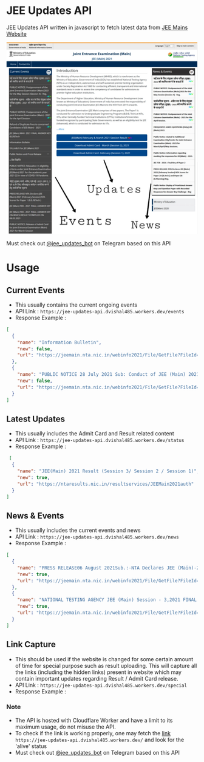 # JEE Updates API
JEE Updates API written in javascript to fetch latest data from [JEE Mains Website](https://jeemain.nta.nic.in/webinfo2021)

![Guide for API Links](assets/guide.jpg)

Must check out [@jee_updates_bot](https://t.me/jee_updates_bot) on Telegram based on this API

# Usage

## Current Events
  - This usually contains the current ongoing events
  - API Link :
`https://jee-updates-api.dvishal485.workers.dev/events`
  - Response Example :

```json
[
  {
    "name": "Information Bulletin",
    "new": false,
    "url": "https://jeemain.nta.nic.in/webinfo2021/File/GetFile?FileId=1&amp;LangId=P"
  },
  {
    "name": "PUBLIC NOTICE 28 July 2021 Sub: Conduct of JEE (Main) 2021 (Session-3) for concerned Candidates in The Flood Affected Districts of Kolhapur, Palghar, Ratnagiri, Raigadh, Sindhudurg, Sangli, and Satara in Maharashtra State - Reg.",
    "new": false,
    "url": "https://jeemain.nta.nic.in/webinfo2021/File/GetFile?FileId=52&amp;LangId=P"
  }
]
```

## Latest Updates
  - This usually includes the Admit Card and Result related content
  - API Link :
`https://jee-updates-api.dvishal485.workers.dev/status`
  - Response Example :
```json
 [
  {
    "name": "JEE(Main) 2021 Result (Session 3/ Session 2 / Session 1)",
    "new": true,
    "url": "https://ntaresults.nic.in/resultservices/JEEMain2021auth"
  }
]
```

## News & Events
  - This usually includes the current events and news
  - API Link :
`https://jee-updates-api.dvishal485.workers.dev/news`
  - Response Example :
```json
[
  {
    "name": "PRESS RELEASE06 August 2021Sub.:-NTA Declares JEE (Main)-2021 Session 3 NTA Scores for Paper 1 (B.E./B.Tech.)Reg.",
    "new": true,
    "url": "https://jeemain.nta.nic.in/webinfo2021/File/GetFile?FileId=56&amp;LangId=P"
  },
  {
    "name": "NATIONAL TESTING AGENCY JEE (Main) Session - 3,2021 FINAL ANSWER KEY ON WHICH RESULT COMPILEDON06.08.2021",
    "new": true,
    "url": "https://jeemain.nta.nic.in/webinfo2021/File/GetFile?FileId=55&amp;LangId=P"
  }
]
```

## Link Capture
  - This should be used if the website is changed for some certain amount of time for special purpose such as result uploading. This will capture all the links (including the hidden links) present in website which may contain important updates regarding Result / Admit Card release.
  - API Link :
`https://jee-updates-api.dvishal485.workers.dev/special`
  - Response Example :

### Note
  - The API is hosted with Cloudflare Worker and have a limit to its maximum usage, do not misuse the API.
  - To check if the link is working properly, one may fetch the [link](https://jee-updates-api.dvishal485.workers.dev/) `https://jee-updates-api.dvishal485.workers.dev/` and look for the 'alive' status
  - Must check out [@jee_updates_bot](https://t.me/jee_updates_bot) on Telegram based on this API
